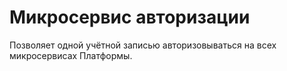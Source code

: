 # Микросервис авторизации

Позволяет одной учётной записью авторизовываться на всех микросервисах Платформы.
